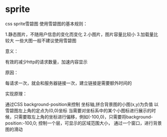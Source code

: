 # sprite
css sprite雪碧图
使用雪碧图的基本规则：

1.静态图片，不随用户信息的变化而变化
2.小图片，图片容量比较小
3.加载量比较大
一些大图一般不建议使用雪碧图

意义：

有效的减少http的请求数量，加速内容显示

原因：

每请求一次，就会和服务器链接一次，建立链接是需要额外时间的

实现原理：

通过CSS background-position来控制
坐标轴,拼合背景图的小图(x,y)为负值
以雪碧图左上角的定点为(0,0)坐标
当需要对坐标系中的某个小图标进行展示的时候，只需要取左上角的坐标进行偏移，例如(-100,0)，只需要将background-position:-100,0;
控制一个层，可显示的区域范围大小，
通过一个窗口，进行背景图的滑动
